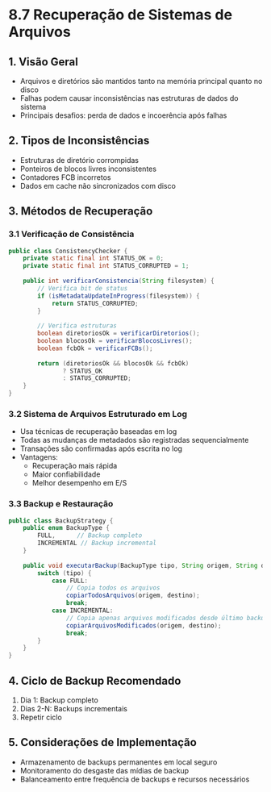 # 8.7 Recuperação de Sistemas de Arquivos

## 1. Visão Geral
- Arquivos e diretórios são mantidos tanto na memória principal quanto no disco
- Falhas podem causar inconsistências nas estruturas de dados do sistema
- Principais desafios: perda de dados e incoerência após falhas

## 2. Tipos de Inconsistências
- Estruturas de diretório corrompidas
- Ponteiros de blocos livres inconsistentes
- Contadores FCB incorretos
- Dados em cache não sincronizados com disco

## 3. Métodos de Recuperação

### 3.1 Verificação de Consistência
```java
public class ConsistencyChecker {
    private static final int STATUS_OK = 0;
    private static final int STATUS_CORRUPTED = 1;
    
    public int verificarConsistencia(String filesystem) {
        // Verifica bit de status
        if (isMetadataUpdateInProgress(filesystem)) {
            return STATUS_CORRUPTED;
        }
        
        // Verifica estruturas
        boolean diretoriosOk = verificarDiretorios();
        boolean blocosOk = verificarBlocosLivres();
        boolean fcbOk = verificarFCBs();
        
        return (diretoriosOk && blocosOk && fcbOk) 
               ? STATUS_OK 
               : STATUS_CORRUPTED;
    }
}
```

### 3.2 Sistema de Arquivos Estruturado em Log
- Usa técnicas de recuperação baseadas em log
- Todas as mudanças de metadados são registradas sequencialmente
- Transações são confirmadas após escrita no log
- Vantagens:
  - Recuperação mais rápida
  - Maior confiabilidade
  - Melhor desempenho em E/S

### 3.3 Backup e Restauração
```java
public class BackupStrategy {
    public enum BackupType {
        FULL,      // Backup completo
        INCREMENTAL // Backup incremental
    }
    
    public void executarBackup(BackupType tipo, String origem, String destino) {
        switch (tipo) {
            case FULL:
                // Copia todos os arquivos
                copiarTodosArquivos(origem, destino);
                break;
            case INCREMENTAL:
                // Copia apenas arquivos modificados desde último backup
                copiarArquivosModificados(origem, destino);
                break;
        }
    }
}
```

## 4. Ciclo de Backup Recomendado
1. Dia 1: Backup completo
2. Dias 2-N: Backups incrementais
3. Repetir ciclo

## 5. Considerações de Implementação
- Armazenamento de backups permanentes em local seguro
- Monitoramento do desgaste das mídias de backup
- Balanceamento entre frequência de backups e recursos necessários